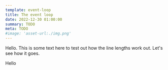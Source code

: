 ```yaml
---
template: event-loop
title: The event loop
date: 2022-12-30 01:00:00
summary: TODO
meta: TODO
#image: 'asset-url:./img.png'
---
```


<script type="component">{
  "module": "shared/demos/2022/event-loop/EventLoop",
  "exportName": "Styles",
  "staticOnly": true
}</script>

<div class="section-with-slide min-viewport-height">
<div class="slide">
  <div class="slide-inner default-gradient">
    <script type="component">{
      "module": "shared/demos/2022/event-loop/EventLoop",
      "props": {
        "initialState": { "mode": "speedy-spin" },
        "width": 480,
        "height": 480
      }
    }</script>
  </div>
</div>

<div class="content">

Hello. This is some text here to test out how the line lengths work out. Let's see how it goes.

</div>
</div>

<div class="section-with-slide min-viewport-height">
<div class="slide">
  <div class="slide-inner ocean-gradient"></div>
</div>

<div class="content">

Hello

</div>
</div>
